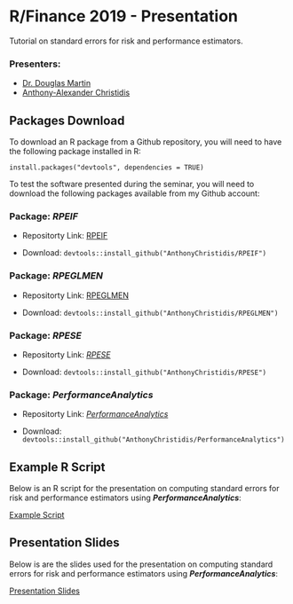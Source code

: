 # R/Finance 2019 - Presentation

Tutorial on standard errors for risk and performance estimators.

### Presenters: 
* [Dr. Douglas Martin](https://amath.washington.edu/people/douglas-martin)
* [Anthony-Alexander Christidis](https://www.stat.ubc.ca/users/anthony-christidis)

## Packages Download
To download an R package from a Github repository, you will need to have the following package installed in R:

```install.packages("devtools", dependencies = TRUE)```

To test the software presented during the seminar, you will need to download the following packages available from my Github account:

### Package: *RPEIF* 

* Repositorty Link: [RPEIF](https://github.com/AnthonyChristidis/RPEIF)

* Download: ```devtools::install_github("AnthonyChristidis/RPEIF")```

### Package: *RPEGLMEN* 

* Repositorty Link: [RPEGLMEN](https://github.com/AnthonyChristidis/RPEGLMEN)

* Download: ```devtools::install_github("AnthonyChristidis/RPEGLMEN")```


### Package: *RPESE* 

* Repositorty Link: [*RPESE*](https://github.com/AnthonyChristidis/RPESE)

* Download: ```devtools::install_github("AnthonyChristidis/RPESE")```

### Package: *PerformanceAnalytics* 

* Repositorty Link: [*PerformanceAnalytics*](https://github.com/AnthonyChristidis/PerformanceAnalytics)

* Download: ```devtools::install_github("AnthonyChristidis/PerformanceAnalytics")```

## Example R Script

Below is an R script for the presentation on computing standard errors for risk and performance estimators using ***PerformanceAnalytics***:

[Example Script](https://drive.google.com/open?id=1olNvrty6larJO1rrqdWGn-aYbrNMJGZg)


## Presentation Slides

Below is are the slides used for the presentation on computing standard errors for risk and performance estimators using ***PerformanceAnalytics***:

[Presentation Slides](https://drive.google.com/open?id=1qed04dJmN-rF0YwvzOPj-9KAnXmIld9y)

